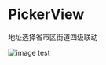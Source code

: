 # PickerView
地址选择省市区街道四级联动

![image test](https://github.com/JLLJHD/PickerView/blob/master/CusPickerView/test.png)
